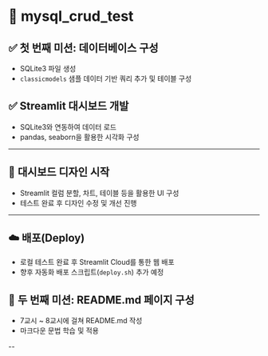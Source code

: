 # 📘 mysql_crud_test

## ✅ 첫 번째 미션: 데이터베이스 구성
- SQLite3 파일 생성
- `classicmodels` 샘플 데이터 기반 쿼리 추가 및 테이블 구성

## ✅ Streamlit 대시보드 개발

- SQLite3와 연동하여 데이터 로드
- pandas, seaborn을 활용한 시각화 구성

---

## 🎨 대시보드 디자인 시작

- Streamlit 컬럼 분할, 차트, 테이블 등을 활용한 UI 구성
- 테스트 완료 후 디자인 수정 및 개선 진행

---

## ☁️ 배포(Deploy)

- 로컬 테스트 완료 후 Streamlit Cloud를 통한 웹 배포
- 향후 자동화 배포 스크립트(`deploy.sh`) 추가 예정

## 📝 두 번째 미션: README.md 페이지 구성

- 7교시 ~ 8교시에 걸쳐 README.md 작성
- 마크다운 문법 학습 및 적용

--
